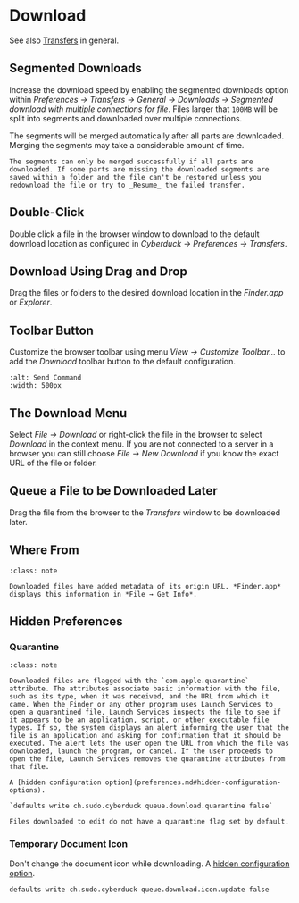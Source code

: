 Download
====

See also [Transfers](transfer.md) in general.

## Segmented Downloads

Increase the download speed by enabling the segmented downloads option within *Preferences → Transfers → General → Downloads → Segmented download with multiple connections for file*. Files larger that `100MB` will be split into segments and downloaded over multiple connections.

The segments will be merged automatically after all parts are downloaded. Merging the segments may take a considerable amount of time.

```{note}
The segments can only be merged successfully if all parts are downloaded. If some parts are missing the downloaded segments are saved within a folder and the file can't be restored unless you redownload the file or try to _Resume_ the failed transfer.
```

## Double-Click

Double click a file in the browser window to download to the default download location as configured in *Cyberduck → Preferences → Transfers*.

## Download Using Drag and Drop

Drag the files or folders to the desired download location in the *Finder.app* or *Explorer*.

## Toolbar Button

Customize the browser toolbar using menu *View → Customize Toolbar...* to add the *Download* toolbar button to the default configuration.

```{image} _images/Download_Toolbar_Button.png
:alt: Send Command
:width: 500px
```

## The Download Menu

Select *File → Download* or right-click the file in the browser to select *Download* in the context menu. If you are not connected to a server in a browser you can still choose *File → New Download* if you know the exact URL of the file or folder.

## Queue a File to be Downloaded Later

Drag the file from the browser to the *Transfers* window to be downloaded later.

## Where From 

```{admonition} macOS only
:class: note

Downloaded files have added metadata of its origin URL. *Finder.app* displays this information in *File → Get Info*.
```

## Hidden Preferences

### Quarantine

```{admonition} macOS only
:class: note

Downloaded files are flagged with the `com.apple.quarantine` attribute. The attributes associate basic information with the file, such as its type, when it was received, and the URL from which it came. When the Finder or any other program uses Launch Services to open a quarantined file, Launch Services inspects the file to see if it appears to be an application, script, or other executable file types. If so, the system displays an alert informing the user that the file is an application and asking for confirmation that it should be executed. The alert lets the user open the URL from which the file was downloaded, launch the program, or cancel. If the user proceeds to open the file, Launch Services removes the quarantine attributes from that file.

A [hidden configuration option](preferences.md#hidden-configuration-options).

`defaults write ch.sudo.cyberduck queue.download.quarantine false`

Files downloaded to edit do not have a quarantine flag set by default.
```

### Temporary Document Icon

Don't change the document icon while downloading. A [hidden configuration option](preferences.md#hidden-configuration-options).

`defaults write ch.sudo.cyberduck queue.download.icon.update false`